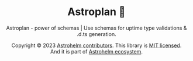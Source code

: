 <h1 align="center">Astroplan 🔎</h1>

<p align="center">
Astroplan - power of schemas | Use schemas for uptime type validations & .d.ts generation.
</p>

<p align="center">
Copyright © 2023 <a href="https://github.com/astrohelm/astroplan/graphs/contributors">Astrohelm contributors</a>.
This library is <a href="./LICENSE">MIT licensed</a>.<br/>
And it is part of <a href="https://github.com/astrohelm">Astrohelm ecosystem</a>.
</p>

